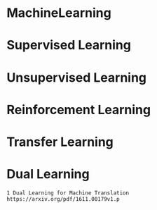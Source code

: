 # MachineLearning

# Supervised Learning

# Unsupervised Learning

# Reinforcement Learning

# Transfer Learning

# Dual Learning

	1 Dual Learning for Machine Translation https://arxiv.org/pdf/1611.00179v1.p
